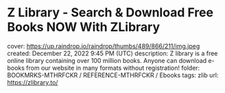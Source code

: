 # Z Library - Search & Download Free Books NOW With ZLibrary

cover: https://up.raindrop.io/raindrop/thumbs/489/866/211/img.jpeg
created: December 22, 2022 9:45 PM (UTC)
description: Z library is a free online library containing over 100 million books. Anyone can download e-books from our website in many formats without registration!
folder: BOOKMRKS-MTHRFCKR / REFERENCE-MTHRFCKR / Ebooks
tags: zlib
url: https://zlibrary.to/